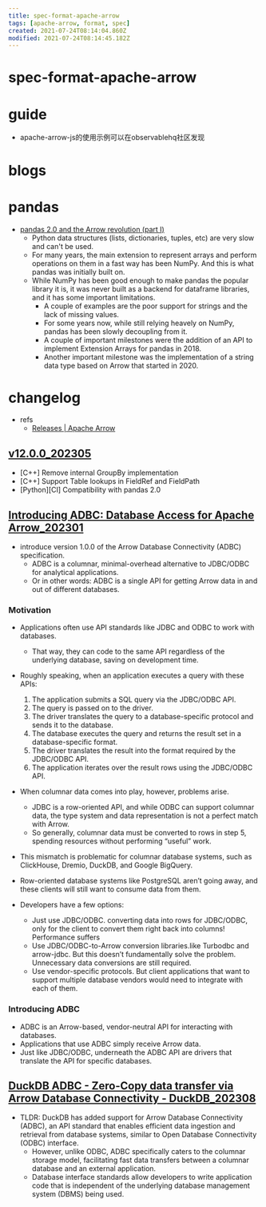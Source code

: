 ```yaml
---
title: spec-format-apache-arrow
tags: [apache-arrow, format, spec]
created: 2021-07-24T08:14:04.860Z
modified: 2021-07-24T08:14:45.182Z
---
```


# spec-format-apache-arrow

# guide

- apache-arrow-js的使用示例可以在observablehq社区发现
# blogs

# pandas

- [pandas 2.0 and the Arrow revolution (part I)](https://datapythonista.me/blog/pandas-20-and-the-arrow-revolution-part-i)
  - Python data structures (lists, dictionaries, tuples, etc) are very slow and can't be used.
  - For many years, the main extension to represent arrays and perform operations on them in a fast way has been NumPy. And this is what pandas was initially built on.
  - While NumPy has been good enough to make pandas the popular library it is, it was never built as a backend for dataframe libraries, and it has some important limitations. 
    - A couple of examples are the poor support for strings and the lack of missing values.
    - For some years now, while still relying heavely on NumPy, pandas has been slowly decoupling from it.
    - A couple of important milestones were the addition of an API to implement Extension Arrays for pandas in 2018.
    - Another important milestone was the implementation of a string data type based on Arrow that started in 2020.
# changelog
- refs
  - [Releases | Apache Arrow](https://arrow.apache.org/release/)

## [v12.0.0_202305](https://arrow.apache.org/release/12.0.0.html)

- [C++] Remove internal GroupBy implementation
- [C++] Support Table lookups in FieldRef and FieldPath
- [Python][CI] Compatibility with pandas 2.0

## [Introducing ADBC: Database Access for Apache Arrow_202301](https://arrow.apache.org/blog/2023/01/05/introducing-arrow-adbc/)

- introduce version 1.0.0 of the Arrow Database Connectivity (ADBC) specification. 
  - ADBC is a columnar, minimal-overhead alternative to JDBC/ODBC for analytical applications. 
  - Or in other words: ADBC is a single API for getting Arrow data in and out of different databases.

### Motivation

- Applications often use API standards like JDBC and ODBC to work with databases.
  - That way, they can code to the same API regardless of the underlying database, saving on development time.
- Roughly speaking, when an application executes a query with these APIs:
  1. The application submits a SQL query via the JDBC/ODBC API.
  2. The query is passed on to the driver.
  3. The driver translates the query to a database-specific protocol and sends it to the database.
  4. The database executes the query and returns the result set in a database-specific format.
  5. The driver translates the result into the format required by the JDBC/ODBC API.
  6. The application iterates over the result rows using the JDBC/ODBC API.

- When columnar data comes into play, however, problems arise. 
  - JDBC is a row-oriented API, and while ODBC can support columnar data, the type system and data representation is not a perfect match with Arrow. 
  - So generally, columnar data must be converted to rows in step 5, spending resources without performing “useful” work.
- This mismatch is problematic for columnar database systems, such as ClickHouse, Dremio, DuckDB, and Google BigQuery. 
- Row-oriented database systems like PostgreSQL aren’t going away, and these clients will still want to consume data from them.
- Developers have a few options:
  - Just use JDBC/ODBC. converting data into rows for JDBC/ODBC, only for the client to convert them right back into columns! Performance suffers
  - Use JDBC/ODBC-to-Arrow conversion libraries.like Turbodbc and arrow-jdbc. But this doesn’t fundamentally solve the problem. Unnecessary data conversions are still required.
  - Use vendor-specific protocols. But client applications that want to support multiple database vendors would need to integrate with each of them. 

### Introducing ADBC

- ADBC is an Arrow-based, vendor-neutral API for interacting with databases. 
- Applications that use ADBC simply receive Arrow data. 
- Just like JDBC/ODBC, underneath the ADBC API are drivers that translate the API for specific databases.

## [DuckDB ADBC - Zero-Copy data transfer via Arrow Database Connectivity - DuckDB_202308](https://duckdb.org/2023/08/04/adbc.html)

- TLDR: DuckDB has added support for Arrow Database Connectivity (ADBC), an API standard that enables efficient data ingestion and retrieval from database systems, similar to Open Database Connectivity (ODBC) interface. 
  - However, unlike ODBC, ADBC specifically caters to the columnar storage model, facilitating fast data transfers between a columnar database and an external application.
  - Database interface standards allow developers to write application code that is independent of the underlying database management system (DBMS) being used.
